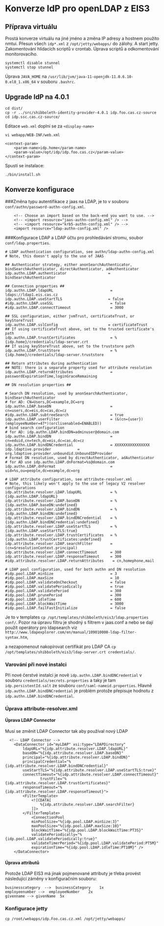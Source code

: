 # Konverze IdP pro openLDAP z EIS3
## Příprava virtuálu
Prostá konverze virtuálu na jiné jméno a změna IP adresy a hostnem použito nmtui. Přesun všech `idp*.xml` z `/opt/jetty/webapps/` do zálohy. A start jetty.
Zakomentování hlídacích scriptů v crontab. Úprava scriptů a odkomentování monitorovacího.
```
systemctl disable stunnel
systemctl stop stunnel
```
Úprava `JAVA_HOME` na `/usr/lib/jvm/java-11-openjdk-11.0.6.10-0.el8_1.x86_64` v souboru `.bashrc`.

## Upgrade IdP na 4.0.1
```
cd dist/
cp -r ../src/shibboleth-identity-provider-4.0.1 idp.foo.cas.cz-source
cd idp.ssc.cas.cz-source/
```
Editace `web.xml` doplní se za `<display-name>`
```
vi webapp/WEB-INF/web.xml
```
```
<context-param>
    <param-name>idp.home</param-name>
    <param-value>/opt/idp/idp.foo.cas.cz</param-value>
</context-param>
```
Spustí se instalace:
```
./bin/install.sh
```

## Konverze konfigurace
###Změna typu autentifikace z jaas na LDAP, je to v souboru `conf/authn/password-authn-config.xml`.

```
    <!-- Choose an import based on the back-end you want to use. -->
    <!-- <import resource="jaas-authn-config.xml" /> -->
    <!-- <import resource="krb5-authn-config.xml" /> -->
    <import resource="ldap-authn-config.xml" />
```

###Konfigurace LDAP a LDAP účtu pro prohledávání stromu, soubor `conf/ldap.properties`.
```
# LDAP authentication configuration, see authn/ldap-authn-config.xml
# Note, this doesn't apply to the use of JAAS

## Authenticator strategy, either anonSearchAuthenticator, bindSearchAuthenticator, directAuthenticator, adAuthenticator
idp.authn.LDAP.authenticator                   = bindSearchAuthenticator

## Connection properties ##
idp.authn.LDAP.ldapURL                          = ldaps://ldap1.eis.cas.cz
idp.authn.LDAP.useStartTLS                     = false
#idp.authn.LDAP.useSSL                          = false
#idp.authn.LDAP.connectTimeout                  = 3000

## SSL configuration, either jvmTrust, certificateTrust, or keyStoreTrust
idp.authn.LDAP.sslConfig                       = certificateTrust
## If using certificateTrust above, set to the trusted certificate's path
idp.authn.LDAP.trustCertificates                = %{idp.home}/credentials/ldap-server.crt
## If using keyStoreTrust above, set to the truststore path
idp.authn.LDAP.trustStore                       = %{idp.home}/credentials/ldap-server.truststore

## Return attributes during authentication
## NOTE: there is a separate property used for attribute resolution
idp.authn.LDAP.returnAttributes                 = passwordExpirationTime,loginGraceRemaining

## DN resolution properties ##

# Search DN resolution, used by anonSearchAuthenticator, bindSearchAuthenticator
# for AD: CN=Users,DC=example,DC=org
idp.authn.LDAP.baseDN                           = cn=users,dc=eis,dc=cas,dc=cz
#idp.authn.LDAP.subtreeSearch                   = true
idp.authn.LDAP.userFilter                       = (&(cn={user})(employeeNumber=47*)(orclisenabled=ENABLED))
# bind search configuration
# for AD: idp.authn.LDAP.bindDN=adminuser@domain.com
idp.authn.LDAP.bindDN                           = cn=eduid,cn=tech,dc=eis,dc=cas,dc=cz
idp.authn.LDAP.bindDNCredential                 = XXXXXXXXXXXXXXXX
idp.ldaptive.provider            = org.ldaptive.provider.unboundid.UnboundIDProvider
# Format DN resolution, used by directAuthenticator, adAuthenticator
# for AD use idp.authn.LDAP.dnFormat=%s@domain.com
idp.authn.LDAP.dnFormat                         = uid=%s,ou=people,dc=example,dc=org

# LDAP attribute configuration, see attribute-resolver.xml
# Note, this likely won't apply to the use of legacy V2 resolver configurations
idp.attribute.resolver.LDAP.ldapURL             = %{idp.authn.LDAP.ldapURL}
idp.attribute.resolver.LDAP.baseDN              = %{idp.authn.LDAP.baseDN:undefined}
idp.attribute.resolver.LDAP.bindDN              = %{idp.authn.LDAP.bindDN:undefined}
idp.attribute.resolver.LDAP.bindDNCredential    = %{idp.authn.LDAP.bindDNCredential:undefined}
idp.attribute.resolver.LDAP.useStartTLS         = %{idp.authn.LDAP.useStartTLS:true}
idp.attribute.resolver.LDAP.trustCertificates   = %{idp.authn.LDAP.trustCertificates:undefined}
idp.attribute.resolver.LDAP.searchFilter        = (cn=$resolutionContext.principal)
idp.attribute.resolver.LDAP.connectTimeout      = 300
idp.attribute.resolver.LDAP.responseTimeout     = 300
#idp.attribute.resolver.LDAP.returnAttributes    = cn,homephone,mail

# LDAP pool configuration, used for both authn and DN resolution
#idp.pool.LDAP.minSize                          = 3
#idp.pool.LDAP.maxSize                          = 10
#idp.pool.LDAP.validateOnCheckout               = false
#idp.pool.LDAP.validatePeriodically             = true
#idp.pool.LDAP.validatePeriod                   = 300
#idp.pool.LDAP.prunePeriod                      = 300
#idp.pool.LDAP.idleTime                         = 600
#idp.pool.LDAP.blockWaitTime                    = 3000
#idp.pool.LDAP.failFastInitialize               = false
```
Je to v templates `cp /opt/templates/shibboleth/eis3/ldap.properties conf/`. Pozor na úpravu filtru je shodný s filtrem v jaas.conf a nebo se dají použít operátory pro ldapsearch viz `http://www.ldapexplorer.com/en/manual/109010000-ldap-filter-syntax.htm`,

a nezapomenout nakopírovat certifikát pro LDAP CA `cp /opt/templates/shibboleth/eis3/ldap-server.crt credentials/`.

### Varování při nové instalci
Při nové čerstvé instalci je nově `idp.authn.LDAP.bindDNCredential` v souboru `credentials/secrets.properties` a taky je tam `idp.persistentId.salt` ze souboru 
`conf/saml-nameid.properties`. Hlavně `idp.authn.LDAP.bindDNCredential` je problém protože přepisuje hodnotu z `idp.authn.LDAP.bindDNCredential`.




### Úprava attribute-resolver.xml
#### Úprava LDAP Connector
Musí se změnit LDAP Connector tak aby používal nový LDAP
```
  <!-- LDAP Connector -->
    <DataConnector id="myLDAP" xsi:type="LDAPDirectory"
        ldapURL="%{idp.attribute.resolver.LDAP.ldapURL}"
        baseDN="%{idp.attribute.resolver.LDAP.baseDN}"
        principal="%{idp.attribute.resolver.LDAP.bindDN}"
        principalCredential="%{idp.attribute.resolver.LDAP.bindDNCredential}"
        useStartTLS="%{idp.attribute.resolver.LDAP.useStartTLS:true}"
        connectTimeout="%{idp.attribute.resolver.LDAP.connectTimeout}"
                trustFile="%{idp.attribute.resolver.LDAP.trustCertificates}"
        responseTimeout="%{idp.attribute.resolver.LDAP.responseTimeout}">
        <FilterTemplate>
            <![CDATA[
                %{idp.attribute.resolver.LDAP.searchFilter}
            ]]>
        </FilterTemplate>
            <ConnectionPool
            minPoolSize="%{idp.pool.LDAP.minSize:3}"
            maxPoolSize="%{idp.pool.LDAP.maxSize:10}"
            blockWaitTime="%{idp.pool.LDAP.blockWaitTime:PT3S}"
            validatePeriodically="%{idp.pool.LDAP.validatePeriodically:true}"
            validateTimerPeriod="%{idp.pool.LDAP.validatePeriod:PT5M}"
            expirationTime="%{idp.pool.LDAP.idleTime:PT10M}" />
    </DataConnector>
```
#### Úprava attributů
Protože LDAP EIS3 má jinak pojmenované attributy je třeba provést následující záměny v konfiguračním souboru:
```
businesscategory  -->  businessCategory    1x
employeenumber -->  employeeNumber    2x
givenname --> givenName  5x
```

### Konfigurace jetty
`cp /root/webapps/idp.Foo.cas.cz.xml /opt/jetty/webapps/`

